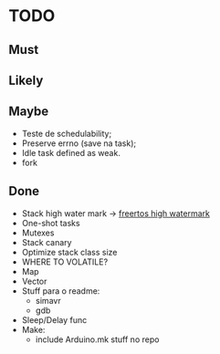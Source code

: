 # TODO

## Must

## Likely

## Maybe

- Teste de schedulability;
- Preserve errno (save na task);
- Idle task defined as weak.
- fork

## Done

- Stack high water mark ->
  [freertos high watermark](https://www.freertos.org/uxTaskGetStackHighWaterMark.html)
- One-shot tasks
- Mutexes
- Stack canary
- Optimize stack class size
- WHERE TO VOLATILE?
- Map
- Vector
- Stuff para o readme:
  - simavr
  - gdb
- Sleep/Delay func
- Make:
  - include Arduino.mk stuff no repo

